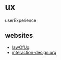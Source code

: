 # ux
userExperience

## websites
* [lawOfUx](https://lawsofux.com/)
* [interaction-design.org](https://www.interaction-design.org/literature/topics/gestalt-principles)

